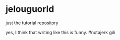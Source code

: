 # jelouguorld
just the tutorial repository

yes, I think that writing like this is funny. #notajerk
gili
